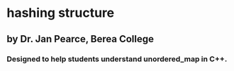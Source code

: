 # hashing structure
## by Dr. Jan Pearce, Berea College
### Designed to help students understand unordered_map in C++.

